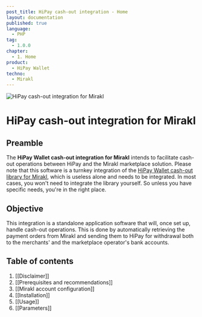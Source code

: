 ```yaml
---
post_title: HiPay cash-out integration - Home
layout: documentation
published: true
language:
  - PHP
tag:
  - 1.0.0
chapter:
  - 1. Home
product:
  - HiPay Wallet
techno:
  - Mirakl
---
```


![HiPay cash-out integration for Mirakl](https://github.com/hipay/hipay-wallet-cashout-mirakl-integration/wiki/images/header.jpg)

# HiPay cash-out integration for Mirakl

## Preamble
The **HiPay Wallet cash-out integration for Mirakl** intends to facilitate cash-out operations between HiPay and the Mirakl marketplace solution. Please note that this software is a turnkey integration of the [HiPay Wallet cash-out library for Mirakl][repo-lib], which is useless alone and needs to be integrated. In most cases, you won't need to integrate the library yourself. So unless you have specific needs, you're in the right place.

## Objective
This integration is a standalone application software that will, once set up, handle cash-out operations. This is done by automatically retrieving the payment orders from Mirakl and sending them to HiPay for withdrawal both to the merchants' and the marketplace operator's bank accounts. 

## Table of contents
1. [[Disclaimer]]
2. [[Prerequisites and recommendations]]
3. [[Mirakl account configuration]]
4. [[Installation]]
5. [[Usage]]
6. [[Parameters]]

[repo-lib]: https://github.com/hipay/hipay-wallet-cashout-mirakl-library